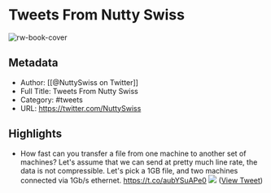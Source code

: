 # Tweets From Nutty Swiss

![rw-book-cover](https://pbs.twimg.com/profile_images/1210638637211111424/u9lkIaJv.jpg)

## Metadata
- Author: [[@NuttySwiss on Twitter]]
- Full Title: Tweets From Nutty Swiss
- Category: #tweets
- URL: https://twitter.com/NuttySwiss

## Highlights
- How fast can you transfer a file from one machine to another set of machines?
  Let's assume that we can send at pretty much line rate, the data is not compressible. Let's pick a 1GB file, and two machines connected via 1Gb/s ethernet. https://t.co/aubYSuAPe0
  ![](https://pbs.twimg.com/media/FiDFSQQUUAAjvC1.jpg) ([View Tweet](https://twitter.com/NuttySwiss/status/1594504025642217472))
